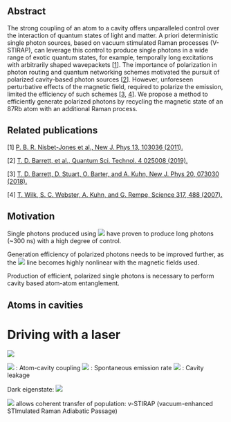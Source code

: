 ## Abstract

The strong coupling of an atom to a cavity offers unparalleled control over the interaction of quantum states of light and matter. A priori deterministic single photon sources, based on vacuum stimulated Raman processes (V-STIRAP), can leverage this control to produce single photons in a wide range of exotic quantum states, for example, temporally long excitations with arbitrarily shaped wavepackets [[1](https://iopscience.iop.org/article/10.1088/1367-2630/13/10/103036/pdf)]. The importance of polarization in photon routing and quantum networking schemes motivated the pursuit of polarized cavity-based photon sources [[2](https://iopscience.iop.org/article/10.1088/2058-9565/aafaba/pdf)]. However, unforeseen perturbative effects of the magnetic field, required to polarize the emission, limited the efficiency of such schemes [[3](https://iopscience.iop.org/article/10.1088/1367-2630/aad14e/pdf), [4](https://science.sciencemag.org/content/317/5837/488)]. We propose a method to efficiently generate polarized photons by recycling the magnetic state of an 87Rb atom with an additional Raman process. 

## Related publications

[1] [P. B. R. Nisbet-Jones et al., New J. Phys 13, 103036 (2011).](https://iopscience.iop.org/article/10.1088/1367-2630/13/10/103036/pdf)

[2] [T. D. Barrett, et al., Quantum Sci. Technol. 4 025008 (2019).](https://iopscience.iop.org/article/10.1088/2058-9565/aafaba/pdf)

[3] [T. D. Barrett, D. Stuart, O. Barter, and A. Kuhn, New J. Phys 20, 073030 (2018).](https://iopscience.iop.org/article/10.1088/1367-2630/aad14e/pdf)

[4] [T. Wilk, S. C. Webster, A. Kuhn, and G. Rempe, Science 317, 488 (2007).](https://science.sciencemag.org/content/317/5837/488)


## Motivation

Single photons produced using <img src="https://render.githubusercontent.com/render/math?math=^{87}\text{Rb}"> have proven to produce long photons (~300 ns) with a high degree of control. 

Generation efficiency of polarized photons needs to be improved further, as the <img src="https://render.githubusercontent.com/render/math?math=^{87}\text{Rb} D_2"> line becomes highly nonlinear with the magnetic fields used. 

Production of efficient, polarized single photons is necessary to perform cavity based atom-atom entanglement.

## Atoms in cavities
# Driving with a laser

![](https://firebasestorage.googleapis.com/v0/b/firescript-577a2.appspot.com/o/imgs%2Fapp%2FjuanraPhD%2FFuxYzlawtT.png?alt=media&token=0a7c9f70-7c63-4dfc-bc68-58ee992a667a)

<img src="https://render.githubusercontent.com/render/math?math=g_0"> :  Atom-cavity coupling
<img src="https://render.githubusercontent.com/render/math?math=\gamma"> : Spontaneous emission rate
<img src="https://render.githubusercontent.com/render/math?math=\kappa"> : Cavity leakage

Dark eigenstate:
<img src="https://render.githubusercontent.com/render/math?math=\cos (\Theta)|u, 0\rangle-\sin (\Theta)|g, 1\rangle$, where $\tan (\Theta)=\Omega/2 g_{0}.">

<img src="https://render.githubusercontent.com/render/math?math=\Omega \left(t\right)">  allows coherent transfer of population:
v-STIRAP (vacuum-enhanced STImulated Raman Adiabatic Passage)
